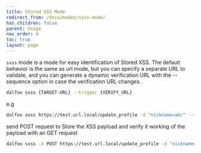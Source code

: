 ```yaml
---
title: Stored XSS Mode
redirect_from: /docs/modes/sxss-mode/
has_children: false
parent: Usage
nav_order: 4
toc: true
layout: page
---
```

`sxss` mode is a mode for easy identification of Stored XSS. The default behavior is the same as url mode, but you can specify a separate URL to validate, and you can generate a dynamic verification URL with the --sequence option in case the verification URL changes.

```bash
dalfox sxss {TARGET-URL} --trigger {VERIFY_URL}
```

e.g
```bash
dalfox sxss https://test.url.local/update_profile -d "nickname=abc" --trigger "https://test.url.local/my_profile"
```

send POST request to Store the XSS payload and verify it working of the payload with an GET request
```bash
dalfox sxss -X POST https://test.url.local/update_profile -d "nickname=abc" --trigger "https://test.url.local/my_profile" --reqeust-method GET
```


